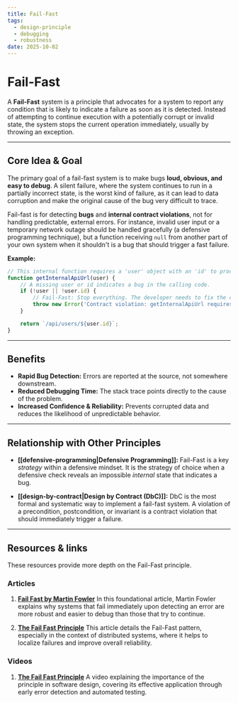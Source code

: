 ```yaml
---
title: Fail-Fast
tags:
  - design-principle
  - debugging
  - robustness
date: 2025-10-02
---
```

# Fail-Fast

A **Fail-Fast** system is a principle that advocates for a system to report any condition that is likely to indicate a failure as soon as it is detected. Instead of attempting to continue execution with a potentially corrupt or invalid state, the system stops the current operation immediately, usually by throwing an exception.

---

## Core Idea & Goal

The primary goal of a fail-fast system is to make bugs **loud, obvious, and easy to debug**. A silent failure, where the system continues to run in a partially incorrect state, is the worst kind of failure, as it can lead to data corruption and make the original cause of the bug very difficult to trace.

Fail-fast is for detecting **bugs** and **internal contract violations**, not for handling predictable, external errors. For instance, invalid user input or a temporary network outage should be handled gracefully (a defensive programming technique), but a function receiving `null` from another part of your own system when it shouldn't is a bug that should trigger a fast failure.

**Example:**

```javascript
// This internal function requires a 'user' object with an 'id' to proceed.
function getInternalApiUrl(user) {
    // A missing user or id indicates a bug in the calling code.
    if (!user || !user.id) {
        // Fail-Fast: Stop everything. The developer needs to fix the calling code.
        throw new Error('Contract violation: getInternalApiUrl requires a user with an id.');
    }

    return `/api/users/${user.id}`;
}
```

---

## Benefits

-   **Rapid Bug Detection:** Errors are reported at the source, not somewhere downstream.
-   **Reduced Debugging Time:** The stack trace points directly to the cause of the problem.
-   **Increased Confidence & Reliability:** Prevents corrupted data and reduces the likelihood of unpredictable behavior.

---

## Relationship with Other Principles

-   **[[defensive-programming|Defensive Programming]]:** Fail-Fast is a key *strategy* within a defensive mindset. It is the strategy of choice when a defensive check reveals an impossible *internal* state that indicates a bug.

-   **[[design-by-contract|Design by Contract (DbC)]]:** DbC is the most formal and systematic way to implement a fail-fast system. A violation of a precondition, postcondition, or invariant is a contract violation that should immediately trigger a failure.

---

## Resources & links

These resources provide more depth on the Fail-Fast principle.

### Articles

1.  **[Fail Fast by Martin Fowler](https://martinfowler.com/ieeeSoftware/failFast.pdf)**
    In this foundational article, Martin Fowler explains why systems that fail immediately upon detecting an error are more robust and easier to debug than those that try to continue.

2.  **[The Fail Fast Principle](https://www.codereliant.io/p/fail-fast-pattern)**
    This article details the Fail-Fast pattern, especially in the context of distributed systems, where it helps to localize failures and improve overall reliability.

### Videos

1.  **[The Fail Fast Principle](https://www.youtube.com/watch?v=_SlnC4v-PK8)**
    A video explaining the importance of the principle in software design, covering its effective application through early error detection and automated testing.
